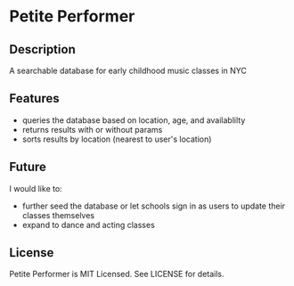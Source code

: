 # Petite Performer

## Description

A searchable database for early childhood music classes in NYC

## Features

* queries the database based on location, age, and availablilty  
* returns results with or without params  
* sorts results by location (nearest to user's location)  

## Future

I would like to:  
* further seed the database or let schools sign in as users to update their classes themselves
* expand to dance and acting classes

## License

Petite Performer is MIT Licensed. See LICENSE for details.